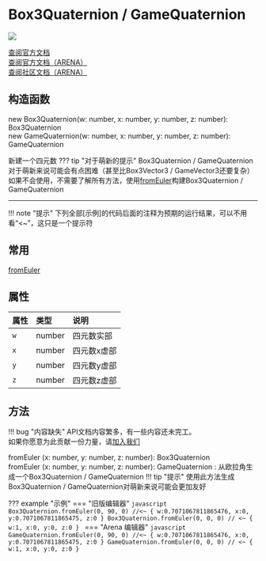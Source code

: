 # <def>Box3Quaternion</def> / <def>GameQuaternion</def>

<a href="https://github.com/qndm"><img src="https://img.shields.io/badge/%E8%B4%A1%E7%8C%AE%E8%80%85-qndm-blue"></img></a>

[查阅官方文档](https://box3.yuque.com/org-wiki-box3-ev7rl4/guide/und5gi0zqxxci662)  
[查阅官方文档（ARENA）](https://box3.yuque.com/staff-khn556/wupvz3/ci4biyw0qruafkf2)  
[查阅社区文档（ARENA）](https://www.yuque.com/box3lab/api/fnpgxl0r4wrgl3rg)

## 构造函数
new <def>Box3Quaternion</def>(w: <def>number</def>, x: <def>number</def>, y: <def>number</def>, z: <def>number</def>): <def>Box3Quaternion</def>  
new <def>GameQuaternion</def>(w: <def>number</def>, x: <def>number</def>, y: <def>number</def>, z: <def>number</def>): <def>GameQuaternion</def>  

新建一个四元数
??? tip "对于萌新的提示"
    <def>Box3Quaternion</def> / <def>GameQuaternion</def>对于萌新来说可能会有点困难（甚至比<def>Box3Vector3</def> / <def>GameVector3</def>还要复杂）
    如果不会使用，不需要了解所有方法，使用[<staticMethod>fromEuler</staticMethod>](#fromEuler)构建<def>Box3Quaternion</def> / <def>GameQuaternion</def>

---

!!! note "提示"
    下列全部\[示例\]的代码后面的注释为预期的运行结果，可以不用看“<~”，这只是一个提示符

## 常用
[<staticMethod>fromEuler</staticMethod>](#fromEuler)
## 属性
| 属性 | 类型 | 说明 |
| :- | :- | :- |
| `w` | <def>number</def> | 四元数实部 |
| `x` | <def>number</def> | 四元数x虚部 |
| `y` | <def>number</def> | 四元数y虚部 |
| `z` | <def>number</def> | 四元数z虚部 |

## 方法
!!! bug "内容缺失"
    API文档内容繁多，有一些内容还未完工。  
    如果你愿意为此贡献一份力量，请[加入我们](/about)

<span anchor="fromEuler"><staticMethod>fromEuler</staticMethod> (x: <def>number</def>, y: <def>number</def>, z: <def>number</def>): <def>Box3Quaternion</def>  
<staticMethod>fromEuler</staticMethod> (x: <def>number</def>, y: <def>number</def>, z: <def>number</def>): <def>GameQuaternion</def></span>
: 从欧拉角生成一个<def>Box3Quaternion</def> / <def>GameQuaternion</def>
!!! tip "提示"
    使用此方法生成<def>Box3Quaternion</def> / <def>GameQuaternion</def>对萌新来说可能会更加友好  

??? example "示例"
    === "旧版编辑器"
        ```javascript
        Box3Quaternion.fromEuler(0, 90, 0) //<~ { w:0.7071067811865476, x:0, y:0.7071067811865475, z:0 }
        Box3Quaternion.fromEuler(0, 0, 0) // <~ { w:1, x:0, y:0, z:0 }
        ```
    === "Arena 编辑器"
        ```javascript
        GameQuaternion.fromEuler(0, 90, 0) //<~ { w:0.7071067811865476, x:0, y:0.7071067811865475, z:0 }
        GameQuaternion.fromEuler(0, 0, 0) // <~ { w:1, x:0, y:0, z:0 }
        ```